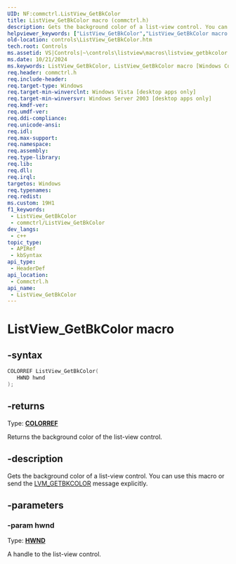 ```yaml
---
UID: NF:commctrl.ListView_GetBkColor
title: ListView_GetBkColor macro (commctrl.h)
description: Gets the background color of a list-view control. You can use this macro or send the LVM_GETBKCOLOR message explicitly.
helpviewer_keywords: ["ListView_GetBkColor","ListView_GetBkColor macro [Windows Controls]","_win32_ListView_GetBkColor","_win32_ListView_GetBkColor_cpp","commctrl/ListView_GetBkColor","controls.ListView_GetBkColor","controls._win32_ListView_GetBkColor"]
old-location: controls\ListView_GetBkColor.htm
tech.root: Controls
ms.assetid: VS|Controls|~\controls\listview\macros\listview_getbkcolor.htm
ms.date: 10/21/2024
ms.keywords: ListView_GetBkColor, ListView_GetBkColor macro [Windows Controls], _win32_ListView_GetBkColor, _win32_ListView_GetBkColor_cpp, commctrl/ListView_GetBkColor, controls.ListView_GetBkColor, controls._win32_ListView_GetBkColor
req.header: commctrl.h
req.include-header: 
req.target-type: Windows
req.target-min-winverclnt: Windows Vista [desktop apps only]
req.target-min-winversvr: Windows Server 2003 [desktop apps only]
req.kmdf-ver: 
req.umdf-ver: 
req.ddi-compliance: 
req.unicode-ansi: 
req.idl: 
req.max-support: 
req.namespace: 
req.assembly: 
req.type-library: 
req.lib: 
req.dll: 
req.irql: 
targetos: Windows
req.typenames: 
req.redist: 
ms.custom: 19H1
f1_keywords:
 - ListView_GetBkColor
 - commctrl/ListView_GetBkColor
dev_langs:
 - c++
topic_type:
 - APIRef
 - kbSyntax
api_type:
 - HeaderDef
api_location:
 - Commctrl.h
api_name:
 - ListView_GetBkColor
---
```


# ListView_GetBkColor macro

## -syntax

```cpp
COLORREF ListView_GetBkColor(
   HWND hwnd
);
```

## -returns

Type: **[COLORREF](/windows/desktop/winprog/windows-data-types)**

Returns the background color of the list-view control.


## -description

Gets the background color of a list-view control. You can use this macro or send the <a href="/windows/desktop/Controls/lvm-getbkcolor">LVM_GETBKCOLOR</a> message explicitly.

## -parameters

### -param hwnd

Type: <b><a href="/windows/desktop/WinProg/windows-data-types">HWND</a></b>

A handle to the list-view control.
